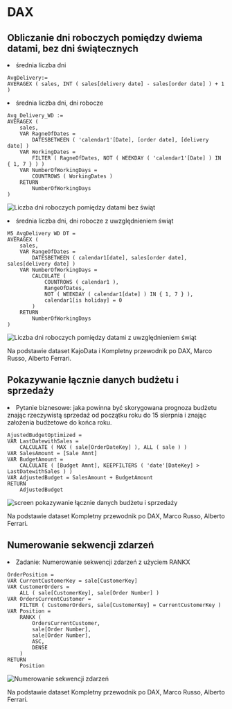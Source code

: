# DAX
## Obliczanie dni roboczych pomiędzy dwiema datami, bez dni świątecznych
<li> średnia liczba dni

```
AvgDelivery:=
AVERAGEX ( sales, INT ( sales[delivery date] - sales[order date] ) + 1 )
```

<li> średnia liczba dni, dni robocze
    
```
Avg_Delivery_WD :=
AVERAGEX (
    sales,
    VAR RagneOfDates =
        DATESBETWEEN ( 'calendar1'[Date], [order date], [delivery date] )
    VAR WorkingDates =
        FILTER ( RagneOfDates, NOT ( WEEKDAY ( 'calendar1'[Date] ) IN { 1, 7 } ) )
    VAR NumberOfWorkingDays =
        COUNTROWS ( WorkingDates )
    RETURN
        NumberOfWorkingDays
)
```


![Liczba dni roboczych pomiędzy datami bez świąt](https://github.com/user-attachments/assets/d39c2b7a-5b6a-4c92-89b0-f969c989174b)

<li> średnia liczba dni, dni robocze z uwzględnieniem świąt
    
```
M5_AvgDelivery WD DT =
AVERAGEX (
    sales,
    VAR RangeOfDates =
        DATESBETWEEN ( calendar1[date], sales[order date], sales[delivery date] )
    VAR NumberOfWorkingDays =
        CALCULATE (
            COUNTROWS ( calendar1 ),
            RangeOfDates,
            NOT ( WEEKDAY ( calendar1[date] ) IN { 1, 7 } ),
            calendar1[is holiday] = 0
        )
    RETURN
        NumberOfWorkingDays
)

```

![Liczba dni roboczych pomiędzy datami z uwzględnieniem świąt](https://github.com/user-attachments/assets/98eaf19c-a7c5-4c72-bd97-e9613b5604e0)


Na podstawie dataset KajoData i Kompletny przewodnik po DAX, Marco Russo, Alberto Ferrari.

## Pokazywanie łącznie danych budżetu i sprzedaży

<li> Pytanie biznesowe: jaka powinna być skorygowana prognoza budżetu znając rzeczywistą sprzedaż od początku roku do 15 sierpnia i znając założenia budżetowe do końca roku.
    
```
AjustedBudgetOptimized =
VAR LastDatewithSales =
    CALCULATE ( MAX ( sale[OrderDateKey] ), ALL ( sale ) )
VAR SalesAmount = [Sale Amnt]
VAR BudgetAmount =
    CALCULATE ( [Budget Amnt], KEEPFILTERS ( 'date'[DateKey] > LastDatewithSales ) )
VAR AdjustedBudget = SalesAmount + BudgetAmount
RETURN
    AdjustedBudget
```

![screen pokazywanie łącznie danych budżetu i sprzedaży](https://github.com/user-attachments/assets/48c55c79-0484-4c2b-9c9a-198fc091aa51)

Na podstawie dataset Kompletny przewodnik po DAX, Marco Russo, Alberto Ferrari.

## Numerowanie sekwencji zdarzeń

<li> Zadanie: Numerowanie sekwencji zdarzeń z użyciem RANKX


```
OrderPosition =
VAR CurrentCustomerKey = sale[CustomerKey]
VAR CustomerOrders =
    ALL ( sale[CustomerKey], sale[Order Number] )
VAR OrdersCurrentCustomer =
    FILTER ( CustomerOrders, sale[CustomerKey] = CurrentCustomerKey )
VAR Position =
    RANKX (
        OrdersCurrentCustomer,
        sale[Order Number],
        sale[Order Number],
        ASC,
        DENSE
    )
RETURN
    Position
```

![Numerowanie sekwencji zdarzeń](https://github.com/user-attachments/assets/dd2aaca1-8227-4ccc-b36e-a63053cec488)


Na podstawie dataset Kompletny przewodnik po DAX, Marco Russo, Alberto Ferrari.



